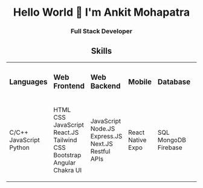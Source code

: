 <h1 align="center"> Hello World 🙏 I'm Ankit Mohapatra </h1>
<h3 align="center">Full Stack Developer</h3>
<h2 align="center">Skills</h2>
<table align="center">
  <tr>
    <td><h3>Languages</h3></td>
    <td><h3>Web Frontend</h3></td>
    <td><h3>Web Backend</h3><ndd>
    <td><h3>Mobile</h3></td>
    <td><h3>Database</h3></td>
    <td><h3>Subjectives</h3></td>
    <td><h3>Others</h3></td>
  </tr>
  <tr>
    <td><p> C/C++ </br> JavaScript </br> Python </p></td>
    <td><p> HTML </br> CSS </br> JavaScript </br> React.JS </br> Tailwind CSS </br> Bootstrap </br> Angular </br> Chakra UI </p></td>
    <td><p> JavaScript </br> Node.JS </br> Express.JS </br> Next.JS </br> Restful APIs </p></td>
    <td><p> React Native </br> Expo </p></td>
    <td><p> SQL </br> MongoDB </br> Firebase </p></td>
    <td><p> Data Structures & Algorithms </br> Operating Systems </br> Computer Networking </p></td>
    <td><p> Blockchain </br> Solidity </br> Ethereum </br> ML Basics </p></td>
  </tr>
</table>

